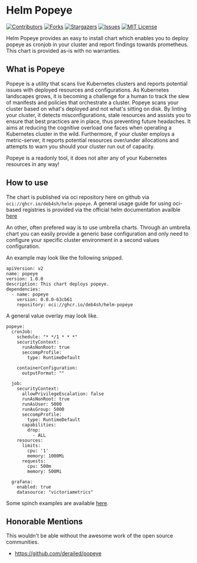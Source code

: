 # Helm Popeye

[![Contributors][contributors-shield]][contributors-url]
[![Forks][forks-shield]][forks-url]
[![Stargazers][stars-shield]][stars-url]
[![Issues][issues-shield]][issues-url]
[![MIT License][license-shield]][license-url]

Helm Popeye provides an easy to install chart which enables you to deploy popeye as cronjob in your cluster and report findings towards prometheus. This chart is provided as-is with no warranties. 

## What is Popeye

Popeye is a utility that scans live Kubernetes clusters and reports potential issues with deployed resources and configurations. As Kubernetes landscapes grows, it is becoming a challenge for a human to track the slew of manifests and policies that orchestrate a cluster. Popeye scans your cluster based on what's deployed and not what's sitting on disk. By linting your cluster, it detects misconfigurations, stale resources and assists you to ensure that best practices are in place, thus preventing future headaches. It aims at reducing the cognitive overload one faces when operating a Kubernetes cluster in the wild. Furthermore, if your cluster employs a metric-server, it reports potential resources over/under allocations and attempts to warn you should your cluster run out of capacity.

Popeye is a readonly tool, it does not alter any of your Kubernetes resources in any way!

## How to use

The chart is published via oci repository here on github via `oci://ghcr.io/deb4sh/helm-popeye`.
A general usage guide for using oci-based registries is provided via the official helm documentation availble [here](https://helm.sh/docs/topics/registries/)


An other, often prefered way is to use umbrella charts. Through an umbrella chart you can easily provide a generic base configuration and only need to configure your specific cluster environment in a second values configuration.

An example may look like the following snipped.

```
apiVersion: v2
name: popeye
version: 1.0.0
description: This chart deploys popeye.
dependencies:
  - name: popeye
    version: 0.0.0-63cb61
    repository: oci://ghcr.io/deb4sh/helm-popeye
```

A general value overlay may look like.
```
popeye:
  cronJob:
    schedule: "* */1 * * *"
    securityContext:
      runAsNonRoot: true
      seccompProfile:
        type: RuntimeDefault
    
    containerConfiguration:
      outputFormat: ""

  job:
    securityContext:
      allowPrivilegeEscalation: false
      runAsNonRoot: true
      runAsUser: 5000
      runAsGroup: 5000
      seccompProfile:
        type: RuntimeDefault
      capabilities:
        drop:
          - ALL
    resources:
      limits:
        cpu: '1'
        memory: 1000Mi
      requests:
        cpu: 500m
        memory: 500Mi
  
  grafana:
    enabled: true
    datasource: "victoriametrics"
```

Some spinch examples are available [here](https://github.com/derailed/popeye/tree/master/spinach-examples).

## Honorable Mentions

This wouldn't be able without the awesome work of the open source communities. 

* https://github.com/derailed/popeye


[contributors-shield]: https://img.shields.io/github/contributors/deb4sh/helm-popeye.svg?style=for-the-badge
[contributors-url]: https://github.com/deb4sh/helm-popeye/graphs/contributors
[forks-shield]: https://img.shields.io/github/forks/deb4sh/helm-popeye.svg?style=for-the-badge
[forks-url]: https://github.com/deb4sh/helm-popeye/network/members
[stars-shield]: https://img.shields.io/github/stars/deb4sh/helm-popeye.svg?style=for-the-badge
[stars-url]: https://github.com/deb4sh/helm-popeye/stargazers
[issues-shield]: https://img.shields.io/github/issues/deb4sh/helm-popeye.svg?style=for-the-badge
[issues-url]: https://github.com/deb4sh/helm-popeye/issues
[license-shield]: https://img.shields.io/github/license/deb4sh/helm-popeye.svg?style=for-the-badge
[license-url]: https://github.com/deb4sh/helm-popeye/blob/main/LICENSE.txt